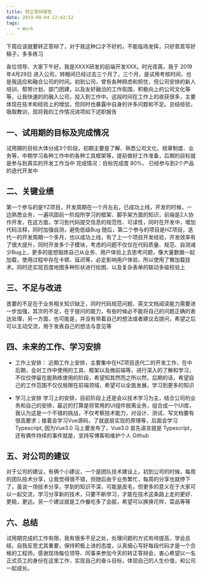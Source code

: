 ```yaml
---
title: 转正答辩报告
date: 2019-08-04 22:02:52
tags:
    - Work
---
```

下周应该就要转正答辩了，对于我这种口才不好的，不能临场发挥，只好乖乖写好稿子，多多练习

<!-- more -->
各位领导、大家下午好。我是XXXX研发的前端开发XXX。时光荏苒，我于 2019年4月29日 进入公司，转眼间已经过去三个月了，三个月，是试用考核时间，也是我适应和融合公司的时间。初到公司，曾有各种顾虑和担忧，但公司安排的新人培训、帮带计划、部门团建，以及友好融洽的工作氛围，积极向上的公司文化等等，让我快速的的融入公司，投入到工作中。这段时间在工作上的收获很多，主要体现在技术和经验上的增加，但同时也暴露中自身的许多问题和不足。总结经验，吸取教训，现将我的工作情况进项如下述职报告

## 一、试用期的目标及完成情况
试用期的目标大体分成3个阶段，初期主要是了解、熟悉公司文化、规章制度、业务等，中期学习各种工作中的各种工具框架等，提前做好工作准备，后期的目标就是参与到真实的开发工作当中
完成情况：目标完成度 80%， 已经参与到2个产品的迭代开发中

## 二、关键业绩
第一个参与的是YZ项目，开发周期在一个月左右，已成功上线，开发的时候，一边熟悉业务，一遍巩固前一阶段所学习的框架、脚手架方面的知识，前端是2人协作开发，在这方面，学习到代码提交信息的规范性、可读性，同时在开发中，增加代码注释，同时加强自测，避免低级Bug
随后，第二个参与的项目是HZ项目，迭代一的开发周期一个多月，也以成功上线，有了上一个项目开发经验，开发效率有了很大提升，同时开发多个子模块，考虑的问题不仅仅在代码质量、规范、自测减少Bug上，更多的是想锻炼自己从业务、用户体验上去思考问题，像大量数据一起加载，使用过程中存在卡顿、延迟等，必定影响用户体验，所以使用了懒加载技术。同时还实现百度地图多种形状进行绘图、以及复杂表单的联动多级校验上

## 三、不足与改进
首要的不足在于业务相关知识缺乏，同时代码规范问题、英文文档阅读能力需要进一步加强，其次的不足，在于提问的能力，有些时候必不能将自己的问题正确的表达处理，另一方面，也可能是，并没有带着自己的想法或者建议去提问，希望之后可以主动交流，用于发表自己的想法与意见等


## 四、未来的工作、学习安排
- 工作上安排：
  近期工作上安排，主要集中在HZ项目迭代二的开发工作，在中后期，会对工作中使用的工具、框架以及微前端等，进行深入的了解和学习，不仅仅停留在能熟练使用的阶段，希望知其然而之所以然，后期的话，希望自己的工作范围不仅仅局限在前端领域，希望可以全面发展，学习到更多的知识

- 学习上安排
  学习上的安排，目前阶段上还是会以技术学习为主，结合公司的业务和自己的安排，最近的打算是将常用的UI组件脱离业务，组合成一个UI库，我认为这是一个不错的挑战，不仅考察技术能力，对设计、测试、写文档要有很高要求；接着会学习Vue源码，了就底层实现的原理等，后面会学习 Typescript, 因为Vue3.0 马上要发布了，Vue3.0 首先语言就是 Typescript，还有俩件持续的事件就是，坚持写博客和维护个人 Github 

## 五、对公司的建议
对于公司的建议，有俩个小建议，一个是团队技术建设上，初到公司的时候，每周的团队技术分享，让我觉得很不错，但随后由于业务繁忙，每周的分享也就停下了，虽说一场技术分享，学到的知识不深，可能是皮毛，但更多的意义在于大家可以一起交流，学习分享新的技术，只要不断学习，才能在技术这条路上走的更好、更稳，更远。另一个建议就是工作餐吃多了会腻，希望可以换换花样，菜品等等

## 六、总结
试用期完成的工作有限，我有很多不足之处，处理问题的方式有待提高，学会总结，自我反思尤其重要，保持积极上进的态度，认真细心写好每段代码才是一个合格的工程师。感谢现场每位领导、同事来参加今天的转正答辩会，衷心希望以一名正式员工的身份在这里工作，实现自己的奋斗目标，体现自己的人生价值，和公司一起成长。

